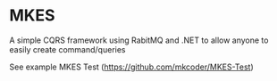 # MKES
A simple CQRS framework using RabitMQ and .NET to allow anyone to easily create command/queries

See example MKES Test (https://github.com/mkcoder/MKES-Test)
